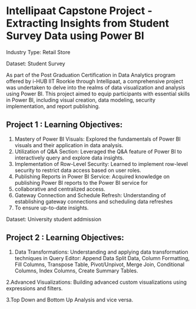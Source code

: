 # Intellipaat Capstone Project - Extracting Insights from Student Survey Data using Power BI

Industry Type: Retail Store

Dataset: Student Survey 

As part of the Post Graduation Certification in Data Analytics program offered by i-HUB IIT Roorkie through Intellipaat,
a comprehensive project was undertaken to delve into the realms of data visualization and analysis using Power BI. 
This project aimed to equip participants with essential skills in Power BI, including visual creation, data modeling, 
security implementation, and report publishing.

## Project 1 : Learning Objectives:
1. Mastery of Power BI Visuals: Explored the fundamentals of Power BI visuals and their application in data analysis.
2. Utilization of Q&A Section: Leveraged the Q&A feature of Power BI to interactively query and explore data insights.
3. Implementation of Row-Level Security: Learned to implement row-level security to restrict data access based on user roles.
4. Publishing Reports in Power BI Service: Acquired knowledge on publishing Power BI reports to the Power BI service for
5. collaborative and centralized access.
6. Gateway Connection and Schedule Refresh: Understanding of establishing gateway connections and scheduling data refreshes
7. To ensure up-to-date insights.

Dataset: University student addmission 

## Project 2 : Learning Objectives:
1. Data Transformations: Understanding and applying data transformation techniques in Query Editor: Append Data
Split Data, Column Formatting, Fill Columns, Transpose Table, Pivot/Unpivot, Merge Join, Conditional Columns, Index Columns,
Create Summary Tables.

2.Advanced Visualizations: Building advanced custom visualizations using expressions and filters.

3.Top Down and Bottom Up Analysis and vice versa.
